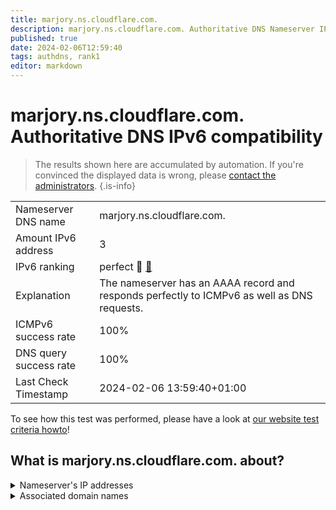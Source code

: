 ```yaml
---
title: marjory.ns.cloudflare.com.
description: marjory.ns.cloudflare.com. Authoritative DNS Nameserver IPv6 compatibility
published: true
date: 2024-02-06T12:59:40
tags: authdns, rank1
editor: markdown
---
```


# marjory.ns.cloudflare.com. Authoritative DNS IPv6 compatibility

> The results shown here are accumulated by automation. If you're convinced the displayed data is wrong, please [contact the administrators](/howto/chat). 
{.is-info}




|   |   |
| - | - |
| Nameserver DNS name | marjory.ns.cloudflare.com.
| Amount IPv6 address | 3
| IPv6 ranking | perfect :1st_place_medal: [🔗](/howto/ranking) |
| Explanation | The nameserver has an AAAA record and responds perfectly to ICMPv6 as well as DNS requests. |
| ICMPv6 success rate | 100%|
| DNS query success rate | 100% |
| Last Check Timestamp | 2024-02-06 13:59:40+01:00 |

To see how this test was performed, please have a look at [our website test criteria howto](/howto/testcriteria/authdns)!


## What is marjory.ns.cloudflare.com. about?




<details>
<summary>Nameserver's IP addresses</summary>

2a06:98c1:50::ac40:20c1

2803:f800:50::6ca2:c0c1

2606:4700:50::adf5:3ac1

</details>



<details>
<summary>Associated domain names</summary>

curiositystream.com

</details>
